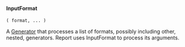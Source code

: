 #### InputFormat

``` suneido
( format, ... )
```

A [Generator](<../Generator.md>)
that processes a list of formats, possibly including other, nested, generators.
Report uses InputFormat to process its arguments.